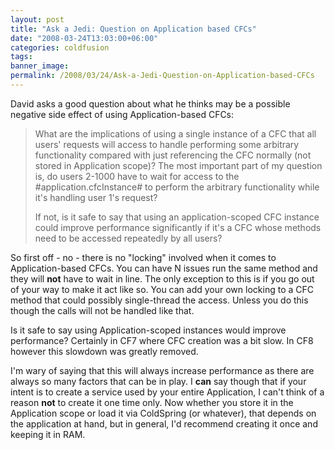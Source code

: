 ```yaml
---
layout: post
title: "Ask a Jedi: Question on Application based CFCs"
date: "2008-03-24T13:03:00+06:00"
categories: coldfusion 
tags: 
banner_image: 
permalink: /2008/03/24/Ask-a-Jedi-Question-on-Application-based-CFCs
---
```


David asks a good question about what he thinks may be a possible negative side effect of using Application-based CFCs:

<blockquote>
<p>
What are the implications of using a single instance of a CFC that all users' requests will access to handle performing some arbitrary functionality compared with just referencing the CFC normally (not stored in Application scope)? The most important part of my question is, do users 2-1000 have to wait for
access to the #application.cfcInstance# to perform the arbitrary functionality while it's handling user 1's request?

If not, is it safe to say that using an application-scoped CFC instance could improve performance significantly if it's a CFC whose methods need to be accessed repeatedly by all users?
</p>
</blockquote>
<!--more-->
So first off - no - there is no "locking" involved when it comes to Application-based CFCs. You can have N issues run the same method and they will <b>not</b> have to wait in line. The only exception to this is if you go out of your way to make it act like so. You can add your own locking to a CFC method that could possibly single-thread the access. Unless you do this though the calls will not be handled like that.

Is it safe to say using Application-scoped instances would improve performance? Certainly in CF7 where CFC creation was a bit slow. In CF8 however this slowdown was greatly removed.

I'm wary of saying that this will always increase performance as there are always so many factors that can be in play. I <b>can</b> say though that if your intent is to create a service used by your entire Application, I can't think of a reason <b>not</b> to create it one time only. Now whether you store it in the Application scope or load it via ColdSpring (or whatever), that depends on the application at hand, but in general, I'd recommend creating it once and keeping it in RAM.